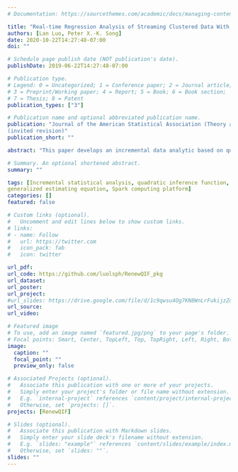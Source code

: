 ```yaml
---
# Documentation: https://sourcethemes.com/academic/docs/managing-content/

title: "Real-time Regression Analysis of Streaming Clustered Data With Possible Abnormal Data Batches."
authors: [Lan Luo, Peter X.-K. Song]
date: 2020-10-22T14:27:48-07:00
doi: ""

# Schedule page publish date (NOT publication's date).
publishDate: 2019-06-22T14:27:48-07:00

# Publication type.
# Legend: 0 = Uncategorized; 1 = Conference paper; 2 = Journal article;
# 3 = Preprint/Working paper; 4 = Report; 5 = Book; 6 = Book section;
# 7 = Thesis; 8 = Patent
publication_types: ["3"]

# Publication name and optional abbreviated publication name.
publication: "Journal of the American Statistical Association (Theory and Methods) 
(invited revision)"
publication_short: ""

abstract: "This paper develops an incremental data analytic based on quadratic inference function (QIF) to analyze streaming datasets with correlated outcomes such as longitudinal and clustered data. We propose a renewable QIF (RenewQIF) method in a paradigm of renewable estimation and incremental inference, in which parameter estimates are recursively renewed with current data and summary statistics of historical data, but with no use of any historical subject-level raw data. We show theoretically and numerically that our renewable estimation method is asymptotically equivalent to the oracle generalized estimating equations (GEE) approach that directly processes the entire cumulative subject-level data. We also consider checking the homogeneity assumption of regression coefficients via a sequential goodness-of-fit test as a screening procedure on occurrences of abnormal data batches. We implement the proposed methodology on an expanded platform of existing Spark’s Lambda architecture to accommodate the screening tool box. Through extensive simulation studies we demonstrate that RenewQIF enjoys both statistical and computational efficiencies. In addition, we illustrate the proposed method by an analysis of streaming car crash datasets from the National Automotive Sampling System-Crashworthiness Data System (NASS CDS)."

# Summary. An optional shortened abstract.
summary: ""

tags: [Incremental statistical analysis, quadratic inference function, 
generalized estimating equation, Spark computing platform]
categories: []
featured: false

# Custom links (optional).
#   Uncomment and edit lines below to show custom links.
# links:
# - name: Follow
#   url: https://twitter.com
#   icon_pack: fab
#   icon: twitter

url_pdf: 
url_code: https://github.com/luolsph/RenewQIF_pkg
url_dataset:
url_poster: 
url_project:
#url_slides: https://drive.google.com/file/d/1c9qwsu4Og7KN8WnLrFukijzZoh9Mbd6D/view?usp=sharing
url_source:
url_video:

# Featured image
# To use, add an image named `featured.jpg/png` to your page's folder. 
# Focal points: Smart, Center, TopLeft, Top, TopRight, Left, Right, BottomLeft, Bottom, BottomRight.
image:
  caption: ""
  focal_point: ""
  preview_only: false

# Associated Projects (optional).
#   Associate this publication with one or more of your projects.
#   Simply enter your project's folder or file name without extension.
#   E.g. `internal-project` references `content/project/internal-project/index.md`.
#   Otherwise, set `projects: []`.
projects: [RenewQIF]

# Slides (optional).
#   Associate this publication with Markdown slides.
#   Simply enter your slide deck's filename without extension.
#   E.g. `slides: "example"` references `content/slides/example/index.md`.
#   Otherwise, set `slides: ""`.
slides: ""
---
```

